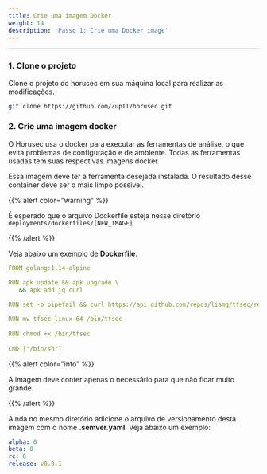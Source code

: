 ```yaml
---
title: Crie uma imagem Docker
weight: 14
description: 'Passo 1: Crie uma Docker image'
---
```


---

### **1. Clone o projeto**
Clone o projeto do horusec em sua máquina local para realizar as modificações.
```bash
git clone https://github.com/ZupIT/horusec.git
```

### **2. Crie uma imagem docker**

O Horusec usa o docker para executar as ferramentas de análise, o que evita problemas de configuração e de ambiente. Todas as ferramentas usadas tem suas respectivas imagens docker.

Essa imagem deve ter a ferramenta desejada instalada. O resultado desse container deve ser o mais limpo possível. 

{{% alert color="warning" %}}

É esperado que o arquivo Dockerfile esteja nesse diretório `deployments/dockerfiles/[NEW_IMAGE]`

{{% /alert %}}

Veja abaixo um exemplo de **Dockerfile**: 

```yaml
FROM golang:1.14-alpine

RUN apk update && apk upgrade \
   && apk add jq curl
   
RUN set -o pipefail && curl https://api.github.com/repos/liamg/tfsec/releases/latest | jq -r ".assets[] | select(.name | contains(\"tfsec-linux-64\")) | .browser_download_url" | xargs wget

RUN mv tfsec-linux-64 /bin/tfsec
 
RUN chmod +x /bin/tfsec
 
CMD ["/bin/sh"]
```

{{% alert color="info" %}}

A imagem deve conter apenas o necessário para que não ficar muito grande. 

{{% /alert %}}

Ainda no mesmo diretório adicione o arquivo de versionamento desta imagem com o nome **.semver.yaml**. Veja abaixo um exemplo: 

```yaml
alpha: 0
beta: 0
rc: 0
release: v0.0.1
```
